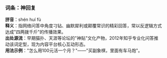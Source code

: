 <!-- 作者 DeepSeek R1 2025/02/22 -->
### 词条：神回复  
**拼音**：shén huí fù  
**释义**：指网络问答中角度刁钻、幽默犀利或颠覆常识的精彩回答，常以反逻辑方式达成"四两拨千斤"的传播效果。  
**出处源流**：早期猫扑、天涯等论坛的"神贴"文化产物，2012年知乎专业化问答推动该词定型，现为内容平台核心互动形态。  
**用法示例**："怎么用100元活一个月？"——"买副象棋，里面有车马炮"。
